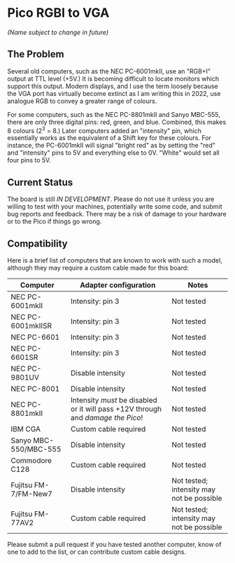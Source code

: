 # Pico RGBI to VGA
_(Name subject to change in future)_

## The Problem
Several old computers, such as the NEC PC-6001mkII, use an "RGB+I" output at TTL level (+5V.) It is becoming difficult to locate monitors which support this output. Modern displays, and I use the term loosely because the VGA port has virtually become extinct as I am writing this in 2022, use analogue RGB to convey a greater range of colours.

For some computers, such as the NEC PC-8801mkII and Sanyo MBC-555, there are only three digital pins: red, green, and blue. Combined, this makes 8 colours (2<sup>3</sup> = 8.) Later computers added an "intensity" pin, which essentially works as the equivalent of a Shift key for these colours. For instance, the PC-6001mkII will signal "bright red" as by setting the "red" and "intensity" pins to 5V and everything else to 0V. "White" would set all four pins to 5V.

## Current Status
The board is still *IN DEVELOPMENT*. Please do not use it unless you are willing to test with your machines, potentially write some code, and submit bug reports and feedback. There may be a risk of damage to your hardware or to the Pico if things go wrong.

## Compatibility
Here is a brief list of computers that are known to work with such a model, although they may require a custom cable made for this board:

 | Computer | Adapter configuration | Notes |
 |----------|-----------------------|-------|
 | NEC PC-6001mkII | Intensity: pin 3 | Not tested |
 | NEC PC-6001mkIISR | Intensity: pin 3 | Not tested |
 | NEC PC-6601 | Intensity: pin 3 | Not tested |
 | NEC PC-6601SR | Intensity: pin 3 | Not tested |
 | NEC PC-9801UV | Disable intensity | Not tested |
 | NEC PC-8001 | Disable intensity | Not tested |
 | NEC PC-8801mkII | Intensity *must* be disabled or it will pass +12V through and *damage the Pico*! | Not tested |
 | IBM CGA | Custom cable required | Not tested |
 | Sanyo MBC-550/MBC-555 | Disable intensity | Not tested |
 | Commodore C128 | Custom cable required | Not tested |
 | Fujitsu FM-7/FM-New7 | Disable intensity | Not tested; intensity may not be possible |
 | Fujitsu FM-77AV2 | Custom cable required | Not tested; intensity may not be possible |

Please submit a pull request if you have tested another computer, know of one to add to the list, or can contribute custom cable designs.
